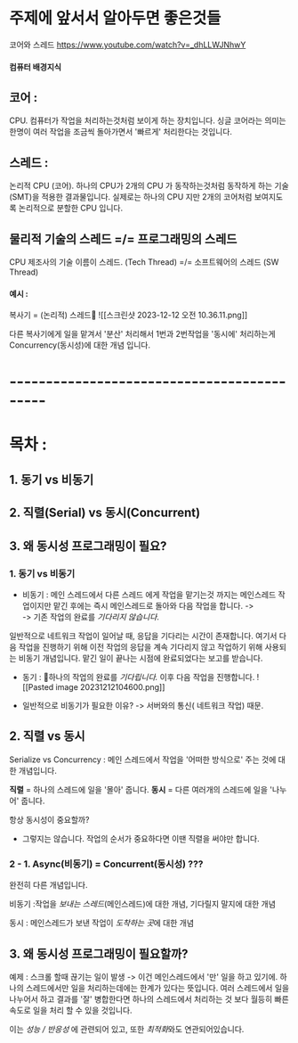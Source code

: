 # 주제에 앞서서 알아두면 좋은것들

코어와 스레드 https://www.youtube.com/watch?v=_dhLLWJNhwY

#### 컴퓨터 배경지식 
## 코어 :
 CPU.
   컴퓨터가 작업을 처리하는것처럼 보이게 하는 장치입니다.
 싱글 코어라는 의미는 한명이 여러 작업을 조금씩 돌아가면서 '빠르게' 처리한다는 것입니다.

## 스레드 :
 논리적 CPU (코어). 
 하나의 CPU가 2개의 CPU 가 동작하는것처럼 동작하게 하는 기술(SMT)을 적용한 결과물입니다.
 실제로는 하나의 CPU 지만 2개의 코어처럼 보여지도록 논리적으로 분할한 CPU 입니다.

## **물리적 기술의 스레드 =/= 프로그래밍의 스레드**
CPU 제조사의 기술 이름이 스레드. (Tech Thread)
=/=
소프트웨어의 스레드 (SW Thread)


#### 예시 : 
복사기  = (논리적) 스레드
![[스크린샷 2023-12-12 오전 10.36.11.png]]

다른 복사기에게 일을 맡겨서  '분산' 처리해서
1번과 2번작업을 '동시에' 처리하는게 
Concurrency(동시성)에 대한 개념 입니다.
# -------------------------------------------


# 목차 : 
## 1. 동기 vs 비동기
## 2. 직렬(Serial) vs 동시(Concurrent)
## 3. 왜 동시성 프로그래밍이 필요?


### 1. 동기 vs 비동기 

- 비동기 : 
메인 스레드에서 다른 스레드 에게 작업을 맡기는것 까지는 메인스레드 작업이지만
맡긴 후에는 즉시 메인스레드로 돌아와 다음 작업을 합니다.  ->  
-> 기존 작업의 완료를 *기다리지 않습니다*. 

일반적으로 네트워크 작업이 일어날 때, 응답을 기다리는 시간이 존재합니다.
여기서 다음 작업을 진행하기 위해 이전 작업의 응답을 계속 기다리지 않고 작업하기 위해 사용되는 비동기 개념입니다.
맡긴 일이 끝나는 시점에 완료되었다는 보고를 받습니다. 

- 동기 : 
하나의 작업의 완료를 *기다립니다.* 이후 다음 작업을 진행합니다. 
![[Pasted image 20231212104600.png]]

- 일반적으로 비동기가 필요한 이유? 
-> 서버와의 통신( 네트워크 작업) 때문.


## 2. 직렬 vs 동시 
Serialize vs Concurrency
: 메인 스레드에서 작업을 '어떠한 방식으로' 주는 것에 대한 개념입니다.

**직렬** = 하나의 스레드에 일을 '몰아' 줍니다.
**동시** = 다른 여러개의 스레드에 일을 '나누어' 줍니다.

항상 동시성이 중요할까? 
- 그렇지는 않습니다. 작업의 순서가 중요하다면 이땐 직렬을 써야만 합니다.


### 2 - 1.   Async(비동기) = Concurrent(동시성) ???
완전히 다른 개념입니다.

비동기 :작업을 *보내는 스레드*(메인스레드)에 대한 개념,  기다릴지 말지에 대한 개념

동시 : 메인스레드가 보낸 작업이 *도착하는 곳*에 대한 개념


## 3. 왜 동시성 프로그래밍이 필요할까? 
예제 : 
스크롤 할때 끊기는 일이 발생 
-> 이건 메인스레드에서 '만' 일을 하고 있기에. 
하나의 스레드에서만 일을 처리하는데에는 한계가 있다는 뜻입니다. 
여러 스레드에서 일을 나누어서 하고 결과를 '잘' 병합한다면 하나의 스레드에서 처리하는 것 보다 월등히 빠른 속도로 일을 처리 할 수 있을 것입니다. 

이는 *성능 / 반응성* 에 관련되어 있고, 또한 *최적화*와도 연관되어있습니다. 
